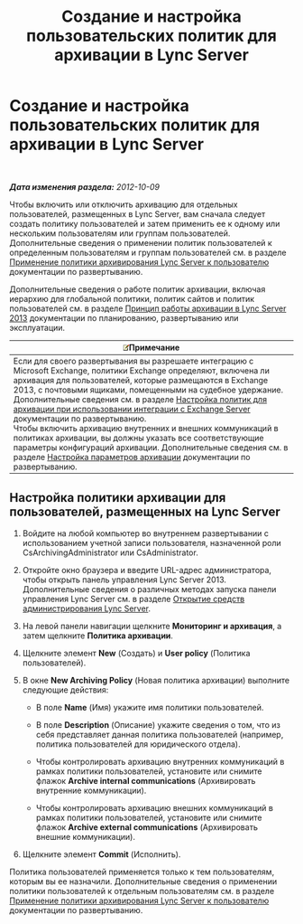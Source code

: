 ﻿---
title: Создание и настройка пользовательских политик для архивации в Lync Server
TOCTitle: Создание и настройка пользовательских политик для архивации в Lync Server
ms:assetid: 5af0e605-3563-4d6f-a3c6-511d204a3165
ms:mtpsurl: https://technet.microsoft.com/ru-ru/library/JJ204923(v=OCS.15)
ms:contentKeyID: 49309878
ms.date: 05/19/2016
mtps_version: v=OCS.15
ms.translationtype: HT
---

# Создание и настройка пользовательских политик для архивации в Lync Server

 

_**Дата изменения раздела:** 2012-10-09_

Чтобы включить или отключить архивацию для отдельных пользователей, размещенных в Lync Server, вам сначала следует создать политику пользователей и затем применить ее к одному или нескольким пользователям или группам пользователей. Дополнительные сведения о применении политик пользователей к определенным пользователям и группам пользователей см. в разделе [Применение политики архивирования Lync Server к пользователю](lync-server-2013-applying-a-lync-server-archiving-policy-to-a-user.md) документации по развертыванию.

Дополнительные сведения о работе политик архивации, включая иерархию для глобальной политики, политик сайтов и политик пользователей см. в разделе [Принцип работы архивации в Lync Server 2013](lync-server-2013-how-archiving-works.md) документации по планированию, развертыванию или эксплуатации.

<table>
<thead>
<tr class="header">
<th><img src="images/Gg398412.note(OCS.15).gif" title="note" alt="note" />Примечание</th>
</tr>
</thead>
<tbody>
<tr class="odd">
<td>Если для своего развертывания вы разрешаете интеграцию с Microsoft Exchange, политики Exchange определяют, включена ли архивация для пользователей, которые размещаются в Exchange 2013, с почтовыми ящиками, помещенными на судебное удержание. Дополнительные сведения см. в разделе <a href="lync-server-2013-setting-up-policies-for-archiving-when-using-exchange-server-integration.md">Настройка политик для архивации при использовании интеграции с Exchange Server</a> документации по развертыванию.<br />
Чтобы включить архивацию внутренних и внешних коммуникаций в политиках архивации, вы должны указать все соответствующие параметры конфигураций архивации. Дополнительные сведения см. в разделе <a href="lync-server-2013-configuring-archiving-options.md">Настройка параметров архивации</a> документации по развертыванию.</td>
</tr>
</tbody>
</table>


## Настройка политики архивации для пользователей, размещенных на Lync Server

1.  Войдите на любой компьютер во внутреннем развертывании с использованием учетной записи пользователя, назначенной роли CsArchivingAdministrator или CsAdministrator.

2.  Откройте окно браузера и введите URL-адрес администратора, чтобы открыть панель управления Lync Server 2013. Дополнительные сведения о различных методах запуска панели управления Lync Server см. в разделе [Открытие средств администрирования Lync Server](lync-server-2013-open-lync-server-administrative-tools.md).

3.  На левой панели навигации щелкните **Мониторинг и архивация**, а затем щелкните **Политика архивации**.

4.  Щелкните элемент **New** (Создать) и **User policy** (Политика пользователей).

5.  В окне **New Archiving Policy** (Новая политика архивации) выполните следующие действия:
    
      - В поле **Name** (Имя) укажите имя политики пользователей.
    
      - В поле **Description** (Описание) укажите сведения о том, что из себя представляет данная политика пользователей (например, политика пользователей для юридического отдела).
    
      - Чтобы контролировать архивацию внутренних коммуникаций в рамках политики пользователей, установите или снимите флажок **Archive internal communications** (Архивировать внутренние коммуникации).
    
      - Чтобы контролировать архивацию внешних коммуникаций в рамках политики пользователей, установите или снимите флажок **Archive external communications** (Архивировать внешние коммуникации).

6.  Щелкните элемент **Commit** (Исполнить).

Политика пользователей применяется только к тем пользователям, которым вы ее назначили. Дополнительные сведения о применении политики пользователей к отдельным пользователям см. в разделе [Применение политики архивирования Lync Server к пользователю](lync-server-2013-applying-a-lync-server-archiving-policy-to-a-user.md) документации по развертыванию.

